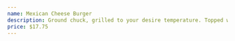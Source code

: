 ```yaml
---
name: Mexican Cheese Burger
description: Ground chuck, grilled to your desire temperature. Topped with jack cheese, avocado and served with lettuce, tomato, grilled onions, and Fries.
price: $17.75
---
```

